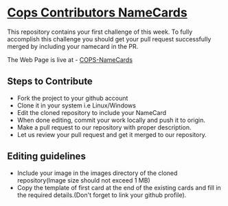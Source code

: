# [Cops Contributors NameCards](https://cops-iitbhu.github.io/cops_namecards/index.html)

This repository contains your first challenge of this week. To fully accomplish
this challenge you should get your pull request successfully merged by
including your namecard in the PR.

The Web Page is live at - [COPS-NameCards](https://cops-iitbhu.github.io/cops_namecards/index.html)

## Steps to Contribute

- Fork the project to your github account
- Clone it in your system i.e Linux/Windows
- Edit the cloned repository to include your NameCard
- When done editing, commit your work locally and push it to origin.
- Make a pull request to our repository with proper description.
- Let us review your pull request and get it merged to our repository.

## Editing guidelines

- Include your image in the images directory of the cloned repository(Image size should not exceed 1 MB)
- Copy the template of first card at the end of the existing cards and fill in the required details.(Don't forget to link your github profile).
